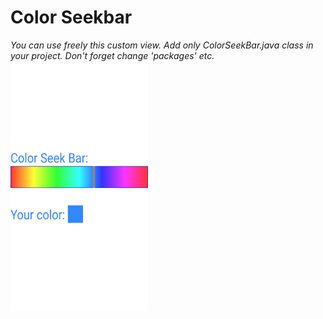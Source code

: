# Color Seekbar
*You can use freely this custom view. Add only ColorSeekBar.java class in your project. Don't forget change 'packages' etc.*
<img src="color_seek_bar_ss" width="220" height="400">

